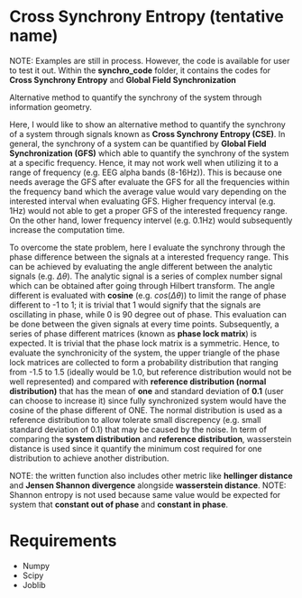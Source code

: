 # Cross Synchrony Entropy (tentative name)
NOTE: Examples are still in process. However, the code is available for user to test it out. Within the **synchro_code** folder, it contains the codes for **Cross Synchrony Entropy** and **Global Field Synchronization**

Alternative method to quantify the synchrony of the system through information geometry.

Here, I would like to show an alternative method to quantify the synchrony of a system through signals known as **Cross Synchrony Entropy (CSE)**. In general, the synchrony of a system can be quantified by **Global Field Synchronization (GFS)** which able to quantify the synchrony of the system at a specific frequency. Hence, it may not work well when utilizing it to a range of frequency (e.g. EEG alpha bands (8-16Hz)). This is because one needs average the GFS after evaluate the GFS for all the frequencies within the frequency band which the average value would vary depending on the interested interval when evaluating GFS. Higher frequency interval (e.g. 1Hz) would not able to get a proper GFS of the interested frequency range. On the other hand, lower frequency intervel (e.g. 0.1Hz) would subsequently increase the computation time. 

To overcome the state problem, here I evaluate the synchrony through the phase difference between the signals at a interested frequency range. This can be achieved by evaluating the angle different between the analytic signals (e.g. $`\Delta \theta`$). The analytic signal is a series of complex number signal which can be obtained after going through Hilbert transform. The angle different is evaluated with **cosine** (e.g. $`cos(\Delta \theta)`$) to limit the range of phase different to -1 to 1; it is trivial that 1 would signify that the signals are oscillating in phase, while 0 is 90 degree out of phase. This evaluation can be done between the given signals at every time points. Subsequently, a series of phase different matrices (known as **phase lock matrix**) is expected. It is trivial that the phase lock matrix is a symmetric. Hence, to evaluate the synchronicity of the system, the upper triangle of the phase lock matrices are collected to form a probability distribution that ranging from -1.5 to 1.5 (ideally would be 1.0, but reference distribution would not be well represented) and compared with **reference distribution (normal distribution)** that has the mean of **one** and standard deviation of **0.1** (user can choose to increase it) since fully synchronized system would have the cosine of the phase different of ONE. The normal distribution is used as a reference distribution to allow tolerate small discrepency (e.g. small standard deviation of 0.1) that may be caused by the noise. In term of comparing the **system distribution** and **reference distribution**, wasserstein distance is used since it quantify the minimum cost required for one distribution to achieve another distribution. 

NOTE: the written function also includes other metric like **hellinger distance** and **Jensen Shannon divergence** alongside **wasserstein distance**. 
NOTE: Shannon entropy is not used because same value would be expected for system that **constant out of phase** and **constant in phase**. 

# Requirements
* Numpy
* Scipy
* Joblib
